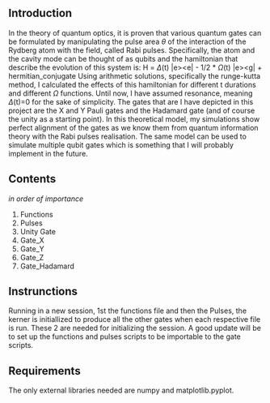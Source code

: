 ## Introduction

In the theory of quantum optics, it is proven that various quantum gates can be formulated by manipulating the pulse area $\theta$ of the interaction of the Rydberg atom with the field, called Rabi pulses. Specifically, the atom and the cavity mode can be thought of as qubits and the hamiltonian that describe the evolution of this system is:
H = $\Delta$(t) |e><e| - $1 / 2$ * $\Omega$(t) |e><g| + hermitian_conjugate
Using arithmetic solutions, specifically the runge-kutta method, I calculated the effects of this hamiltonian for different t durations and different $\Omega$ functions. Until now, I have assumed resonance, meaning  $\Delta$(t)=0 for the sake of simplicity. The gates that are I have depicted in this project are the X and Y Pauli gates and the Hadamard gate (and of course the unity as a starting point). In this theoretical model, my simulations show perfect alignment of the gates as we know them from quantum information theory with the Rabi pulses realisation.
The same model can be used to simulate multiple qubit gates which is something that I will probably implement in the future.

## Contents

*in order of importance*
1) Functions
2) Pulses
3) Unity Gate
4) Gate_X
5) Gate_Y
6) Gate_Z
7) Gate_Hadamard

## Instrunctions

Running in a new session, 1st the functions file and then the Pulses, the kerner is initiallized to produce all the other gates when each respective file is run. These 2 are needed for initializing the session. A good update will be to set up the functions and pulses scripts to be importable to the gate scripts.

## Requirements

The only external libraries needed are numpy and matplotlib.pyplot.






